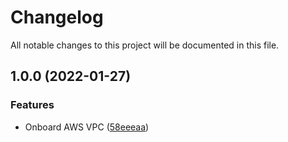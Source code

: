 # Changelog

All notable changes to this project will be documented in this file.

## 1.0.0 (2022-01-27)


### Features

* Onboard AWS VPC ([58eeeaa](https://github.com/alkiranet/terraform-alkira-aws-vpc/commit/58eeeaabe9bc034d253ee1dd5c99261687deeb2c))
